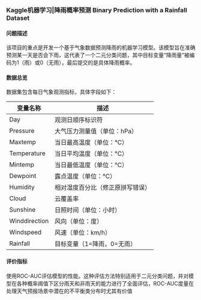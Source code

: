 ### Kaggle机器学习|降雨概率预测 Binary Prediction with a Rainfall Dataset
#### 问题描述
该项目的重点是开发一个基于气象数据预测降雨的机器学习模型。该模型旨在准确预测某一天是否会下雨，这代表了一个二元分类问题，其中目标变量“降雨量”被编码为1（雨）或0（无雨），最后提交的是具体降雨概率。
#### 数据总览
数据集包含每日气象观测指标，具体字段如下：

| 变量名称          | 描述                                      |
|--------------------|-------------------------------------------|
| Day               | 观测日顺序标识符                          |
| Pressure          | 大气压力测量值（单位：hPa）               |
| Maxtemp           | 当日最高温度（单位：°C）                  |
| Temperature       | 当日平均温度（单位：°C）                  |
| Mintemp           | 当日最低温度（单位：°C）                  |
| Dewpoint          | 露点温度（单位：°C）                      |
| Humidity          | 相对湿度百分比（修正原拼写错误）          |
| Cloud             | 云覆盖率                                  |
| Sunshine          | 日照时间（单位：小时）                    |
| Winddirection     | 风向（单位：度）                          |
| Windspeed         | 风速（单位：km/h）                        |
| Rainfall          | 目标变量（1=降雨，0=无雨）               |

#### 评价指标
使用ROC-AUC评估模型的性能。这种评估方法特别适用于二元分类问题，并对模型在各种概率阈值下区分雨天和非雨天的能力进行了全面评估，ROC-AUC度量在处理天气预报场景中潜在的不平衡类分布时尤其有价值
